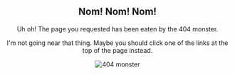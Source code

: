 <div style="text-align:center;">

<h2>Nom! Nom! Nom!</h2>

<p>Uh oh! The page you requested has been eaten by the 404 monster.</p>

<p>I'm not going near that thing. Maybe you should click one of the links at the top of the page instead.</p>

<p><img src='{{ "/assets/images/404/monster.png" | relative_url }}' alt="404 monster" /></p>

</div>